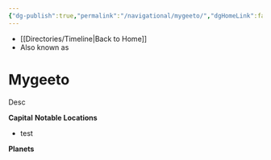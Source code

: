 ```yaml
---
{"dg-publish":true,"permalink":"/navigational/mygeeto/","dgHomeLink":false}
---
```


- [[Directories/Timeline\|Back to Home]]
- Also known as 

# Mygeeto
Desc

**Capital**
**Notable Locations**
- test

**Planets**
